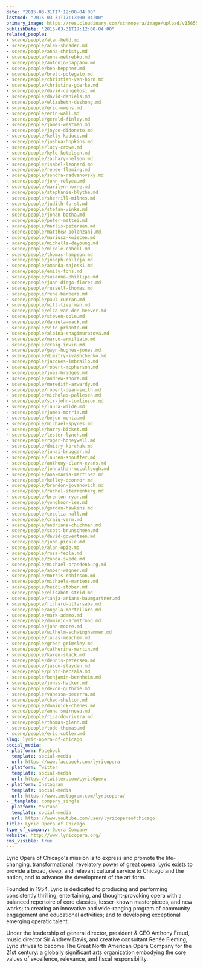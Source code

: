 ```yaml
---
date: "2015-03-31T17:12:00-04:00"
lastmod: "2015-03-31T17:13:00-04:00"
primary_image: https://res.cloudinary.com/schmopera/image/upload/v1565561875/media/2019/08/Logo-LOC_klxiny.jpg
publishDate: "2015-03-31T17:12:00-04:00"
related_people:
- scene/people/alan-held.md
- scene/people/alek-shrader.md
- scene/people/anna-christy.md
- scene/people/anna-netrebko.md
- scene/people/antonio-pappano.md
- scene/people/ben-heppner.md
- scene/people/brett-polegato.md
- scene/people/christian-van-horn.md
- scene/people/christine-goerke.md
- scene/people/david-cangelosi.md
- scene/people/david-daniels.md
- scene/people/elizabeth-deshong.md
- scene/people/eric-owens.md
- scene/people/erin-wall.md
- scene/people/gerald-finley.md
- scene/people/james-westman.md
- scene/people/joyce-didonato.md
- scene/people/kelly-kaduce.md
- scene/people/joshua-hopkins.md
- scene/people/lucy-crowe.md
- scene/people/kyle-ketelsen.md
- scene/people/zachary-nelson.md
- scene/people/isabel-leonard.md
- scene/people/renee-fleming.md
- scene/people/sondra-radvanovsky.md
- scene/people/john-relyea.md
- scene/people/marilyn-horne.md
- scene/people/stephanie-blythe.md
- scene/people/sherrill-milnes.md
- scene/people/judith-forst.md
- scene/people/stefan-vinke.md
- scene/people/johan-botha.md
- scene/people/peter-mattei.md
- scene/people/marlis-petersen.md
- scene/people/matthew-polenzani.md
- scene/people/mariusz-kwiecen.md
- scene/people/michelle-deyoung.md
- scene/people/nicole-cabell.md
- scene/people/thomas-hampson.md
- scene/people/joseph-calleja.md
- scene/people/amanda-majeski.md
- scene/people/emily-fons.md
- scene/people/susanna-phillips.md
- scene/people/juan-diego-florez.md
- scene/people/russell-thomas.md
- scene/people/rene-barbera.md
- scene/people/paul-curran.md
- scene/people/will-liverman.md
- scene/people/elza-van-den-heever.md
- scene/people/steven-cole.md
- scene/people/daniela-mack.md
- scene/people/vito-priante.md
- scene/people/albina-shagimuratova.md
- scene/people/marco-armiliato.md
- scene/people/craig-irvin.md
- scene/people/gwyn-hughes-jones.md
- scene/people/dimitry-ivashchenko.md
- scene/people/jacques-imbrailo.md
- scene/people/robert-mcpherson.md
- scene/people/jnai-bridges.md
- scene/people/andrew-shore.md
- scene/people/meredith-arwardy.md
- scene/people/robert-dean-smith.md
- scene/people/nicholas-pallesen.md
- scene/people/sir-john-tomlinson.md
- scene/people/laura-wilde.md
- scene/people/james-morris.md
- scene/people/bejun-mehta.md
- scene/people/michael-spyres.md
- scene/people/harry-bicket.md
- scene/people/lester-lynch.md
- scene/people/roger-honeywell.md
- scene/people/dmitry-korchak.md
- scene/people/janai-brugger.md
- scene/people/lauren-snouffer.md
- scene/people/anthony-clark-evans.md
- scene/people/johnathan-mccullough.md
- scene/people/ana-maria-martinez.md
- scene/people/kelley-oconnor.md
- scene/people/brandon-jovanovich.md
- scene/people/rachel-sterrenberg.md
- scene/people/brenton-ryan.md
- scene/people/yonghoon-lee.md
- scene/people/gordon-hawkins.md
- scene/people/cecelia-hall.md
- scene/people/craig-verm.md
- scene/people/andriana-chuchman.md
- scene/people/scott-brunscheen.md
- scene/people/david-govertsen.md
- scene/people/john-pickle.md
- scene/people/alan-opie.md
- scene/people/rosa-feola.md
- scene/people/zanda-svede.md
- scene/people/michael-brandenburg.md
- scene/people/amber-wagner.md
- scene/people/morris-robinson.md
- scene/people/michaela-martens.md
- scene/people/heidi-stober.md
- scene/people/elisabet-strid.md
- scene/people/tanja-ariane-baumgartner.md
- scene/people/richard-ollarsaba.md
- scene/people/angela-mortellaro.md
- scene/people/mark-adamo.md
- scene/people/dominic-armstrong.md
- scene/people/john-moore.md
- scene/people/wilhelm-schwinghammer.md
- scene/people/lucas-meachem.md
- scene/people/greer-grimsley.md
- scene/people/catherine-martin.md
- scene/people/karen-slack.md
- scene/people/dennis-petersen.md
- scene/people/jason-slayden.md
- scene/people/piotr-beczala.md
- scene/people/benjamin-bernheim.md
- scene/people/jonas-hacker.md
- scene/people/devon-guthrie.md
- scene/people/vanessa-becerra.md
- scene/people/chad-shelton.md
- scene/people/dominick-chenes.md
- scene/people/anna-smirnova.md
- scene/people/ricardo-rivera.md
- scene/people/thomas-glenn.md
- scene/people/todd-thomas.md
- scene/people/eric-cutler.md
slug: lyric-opera-of-chicago
social_media:
- platform: Facebook
  template: social-media
  url: https://www.facebook.com/lyricopera
- platform: Twitter
  template: social-media
  url: https://twitter.com/LyricOpera
- platform: Instagram
  template: social-media
  url: https://www.instagram.com/lyricopera/
- _template: company_single
  platform: Youtube
  template: social-media
  url: https://www.youtube.com/user/lyricoperaofchicago
title: Lyric Opera of Chicago
type_of_company: Opera Company
website: http://www.lyricopera.org/
cms_visible: true
---
```

Lyric Opera of Chicago's mission is to express and promote the life-changing, transformational, revelatory power of great opera. Lyric exists to provide a broad, deep, and relevant cultural service to Chicago and the nation, and to advance the development of the art form.

Founded in 1954, Lyric is dedicated to producing and performing consistently thrilling, entertaining, and thought-provoking opera with a balanced repertoire of core classics, lesser-known masterpieces, and new works; to creating an innovative and wide-ranging program of community engagement and educational activities; and to developing exceptional emerging operatic talent.

Under the leadership of general director, president & CEO Anthony Freud, music director Sir Andrew Davis, and creative consultant Renée Fleming, Lyric strives to become The Great North American Opera Company for the 21st century: a globally significant arts organization embodying the core values of excellence, relevance, and fiscal responsibility.